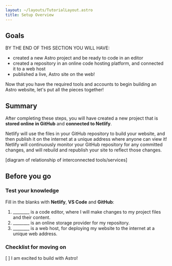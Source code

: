 ```yaml
---
layout: ~/layouts/TutorialLayout.astro
title: Setup Overview
---
```


## Goals

BY THE END OF THIS SECTION YOU WILL HAVE:
- created a new Astro project and be ready to code in an editor
- created a repository in an online code hosting platform, and connected it to a web host
- published a live, Astro site on the web!

Now that you have the required tools and accounts to begin building an Astro website, let's put all the pieces together!

## Summary
After completing these steps, you will have created a new project that is **stored online in GitHub** and **connected to Netlify**. 

Netlify will use the files in your GitHub repository to build your website, and then publish it on the internet at a unique address where anyone can view it! Netlify will continuously monitor your GitHub repository for any committed changes, and will rebuild and republish your site to reflect those changes.

[diagram of relationship of interconnected tools/services]

## Before you go

### Test your knowledge

Fill in the blanks with **Netlify**, **VS Code** and **GitHub**:

1. ________ is a code editor, where I will make changes to my project files and their content.
2. ________ is an online storage provider for my repository.
3. ________ is a web host, for deploying my website to the internet at a unique web address.


### Checklist for moving on
[ ] I am excited to build with Astro!
